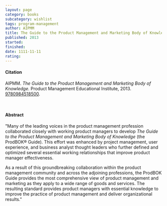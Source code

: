 ```yaml
---
layout: page
category: books
subcategory: wishlist
tags: program-management
author: AIPMM
title: The Guide to the Product Management and Marketing Body of Knowledge
published: 2013
started:
finished:
date: 1111-11-11
rating:
---
```


#### Citation

AIPMM. *The Guide to the Product Management and Marketing Body of Knowledge.* Product Management Educational Institute, 2013. [9780984518500](https://www.amazon.ca/Guide-Product-Management-Marketing-Knowledge/dp/0984518509).

<br>

#### Abstract

"Many of the leading voices in the product management profession collaborated closely with working product managers to develop *The Guide to the Product Management and Marketing Body of Knowledge* (the ProdBOK® Guide). This effort was enhanced by project management, user experience, and business analyst thought leaders who further defined and optimized several essential working relationships that improve product manager effectiveness.

As a result of this groundbreaking collaboration within the product management community and across the adjoining professions, the ProdBOK Guide provides the most comprehensive view of product management and marketing as they apply to a wide range of goods and services. The resulting standard provides product managers with essential knowledge to improve the practice of product management and deliver organizational results."
